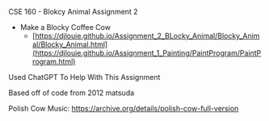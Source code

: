 CSE 160 - Blokcy Animal Assignment 2

* Make a Blocky Coffee Cow
    * [https://djlouie.github.io/Assignment_2_BLocky_Animal/Blocky_Animal/Blocky_Animal.html](https://djlouie.github.io/Assignment_1_Painting/PaintProgram/PaintProgram.html)


Used ChatGPT To Help With This Assignment

Based off of code from 2012 matsuda

Polish Cow Music:
https://archive.org/details/polish-cow-full-version 
